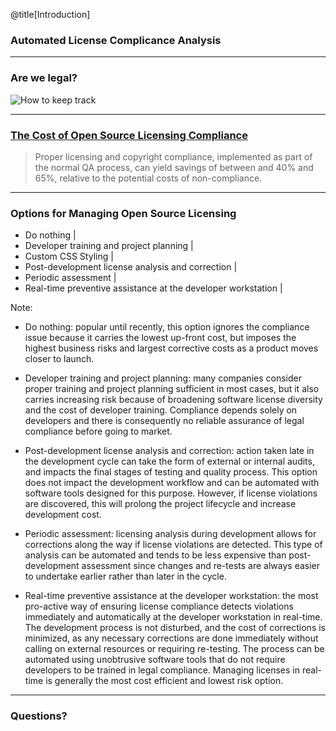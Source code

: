 @title[Introduction]

### Automated License Complicance Analysis

---

### Are we legal?

![How to keep track](https://imgflip.com/i/2di4ns)

---

### [The Cost of Open Source Licensing Compliance](http://www.industryweek.com/software-amp-systems/cost-open-source-licensing-compliance)

> Proper licensing and copyright compliance, implemented
> as part of the normal QA process, can yield savings of
> between and 40% and 65%, relative to the potential costs
> of non-compliance.

---

### Options for Managing Open Source Licensing

- Do nothing |
- Developer training and project planning |
- Custom CSS Styling |
- Post-development license analysis and correction |
- Periodic assessment |
- Real-time preventive assistance at the developer workstation |

Note:

- Do nothing: popular until recently, this option ignores the compliance issue because it carries the lowest up-front cost, but imposes the highest business risks and largest corrective costs as a product moves closer to launch.

- Developer training and project planning: many companies consider proper training and project planning sufficient in most cases, but it also carries increasing risk because of broadening software license diversity and the cost of developer training. Compliance depends solely on developers and there is consequently no reliable assurance of legal compliance before going to market.

- Post-development license analysis and correction: action taken late in the development cycle can take the form of external or internal audits, and impacts the final stages of testing and quality process. This option does not impact the development workflow and can be automated with software tools designed for this purpose. However, if license violations are discovered, this will prolong the project lifecycle and increase development cost.

- Periodic assessment: licensing analysis during development allows for corrections along the way if license violations are detected. This type of analysis can be automated and tends to be less expensive than post-development assessment since changes and re-tests are always easier to undertake earlier rather than later in the cycle.

- Real-time preventive assistance at the developer workstation: the most pro-active way of ensuring license compliance detects violations immediately and automatically at the developer workstation in real-time. The development process is not disturbed, and the cost of corrections is minimized, as any necessary corrections are done immediately without calling on external resources or requiring re-testing. The process can be automated using unobtrusive software tools that do not require developers to be trained in legal compliance. Managing licenses in real-time is generally the most cost efficient and lowest risk option.

---

### Questions?
